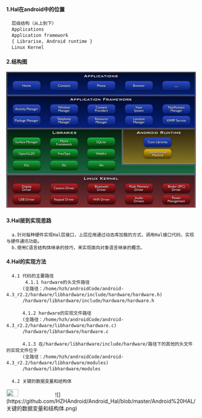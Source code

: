#### 1.Hal在android中的位置
      层级结构（从上到下）
      Applications
      Application framework
      { Librarise, Android runtime }
      Linux Kernel
#### 2.结构图
![](https://github.com/HZHAndroid/Android_Hal/blob/master/Android%20HAL/android_layer.png)

#### 3.Hal层到实现思路
      a.针对每种硬件实现Hal层接口，上层应用通过动态库加载的方式，调用Hal接口代码，实现与硬件通讯功能。
      b.使用C语言结构体继承的技巧，来实现面向对象语言继承的概念。
#### 4.Hal的实现方法
      4.1 代码的主要路径
           4.1.1 hardware的头文件路径
          (全路径：/home/hzh/androidCode/android-4.3_r2.2/hardware/libhardware/include/hardware/hardware.h)
          /hardware/libhardware/include/hardware/hardware.h
          
          4.1.2 hardware的实现文件路径
          (全路径：/home/hzh/androidCode/android-4.3_r2.2/hardware/libhardware/hardware.c)
          /hardware/libhardware/hardware.c
          
          4.1.3 在/hardware/libhardware/include/hardware/路径下的其他的头文件的实现文件位于
          (全路径：/home/hzh/androidCode/android-4.3_r2.2/hardware/libhardware/modules)
          /hardware/libhardware/modules
          
      4.2 关键的数据变量和结构体
  
  <img src="https://img-blog.csdn.net/20151129213701642" width="25%" height="25%" />
   ![](https://github.com/HZHAndroid/Android_Hal/blob/master/Android%20HAL/关键的数据变量和结构体.png) 
            
